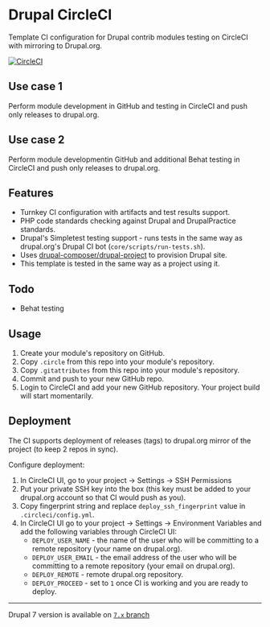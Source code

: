 # Drupal CircleCI
Template CI configuration for Drupal contrib modules testing on CircleCI
with mirroring to Drupal.org. 

[![CircleCI](https://circleci.com/gh/integratedexperts/drupal_circleci.svg?style=shield)](https://circleci.com/gh/integratedexperts/drupal_circleci)

## Use case 1
Perform module development in GitHub and testing in CircleCI and push only 
releases to drupal.org.

## Use case 2
Perform module developmentin GitHub and additional Behat testing in CircleCI 
and push only releases to drupal.org.

## Features
- Turnkey CI configuration with artifacts and test results support.
- PHP code standards checking against Drupal and DrupalPractice standards.
- Drupal's Simpletest testing support - runs tests in the same way as 
  drupal.org's Drupal CI bot (`core/scripts/run-tests.sh`).
- Uses [drupal-composer/drupal-project](https://github.com/drupal-composer/drupal-project) 
  to provision Drupal site.
- This template is tested in the same way as a project using it.

## Todo
- Behat testing    

## Usage
1. Create your module's repository on GitHub.
2. Copy `.circle` from this repo into your module's repository.
3. Copy `.gitattributes` from this repo into your module's repository.
4. Commit and push to your new GitHub repo.
5. Login to CircleCI and add your new GitHub repository. Your project build will 
   start momentarily.
   
## Deployment
The CI supports deployment of releases (tags) to drupal.org mirror of the 
project (to keep 2 repos in sync).

Configure deployment:
1. In CircleCI UI, go to your project -> Settings -> SSH Permissions
2. Put your private SSH key into the box (this key must be added to your 
   drupal.org account so that CI would push as you).  
3. Copy fingerprint string and replace `deploy_ssh_fingerprint` value in 
   `.circleci/config.yml`.
4. In CircleCI UI go to your project -> Settings -> Environment Variables and 
   add the following variables through CircleCI UI:
   - `DEPLOY_USER_NAME` - the name of the user who will be committing to a 
     remote repository (your name on drupal.org).  
   - `DEPLOY_USER_EMAIL` - the email address of the user who will be committing 
     to a remote repository (your email on drupal.org).
   - `DEPLOY_REMOTE` - remote drupal.org repository.
   - `DEPLOY_PROCEED` - set to `1` once CI is working and you are ready to 
     deploy.
        
----
Drupal 7 version is available on [`7.x` branch](https://github.com/integratedexperts/drupal_circleci/tree/7.x)
